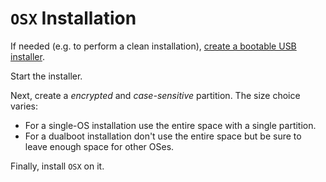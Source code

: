 # `OSX` Installation

If needed (e.g. to perform a clean installation), [create a bootable USB installer](../tips/bootable_usb_installer.md).

Start the installer.

Next, create a *encrypted* and *case-sensitive* partition. The size choice varies:

* For a single-OS installation use the entire space with a single partition.
* For a dualboot installation don't use the entire space but be sure to leave enough space for other OSes.

Finally, install `OSX` on it.
